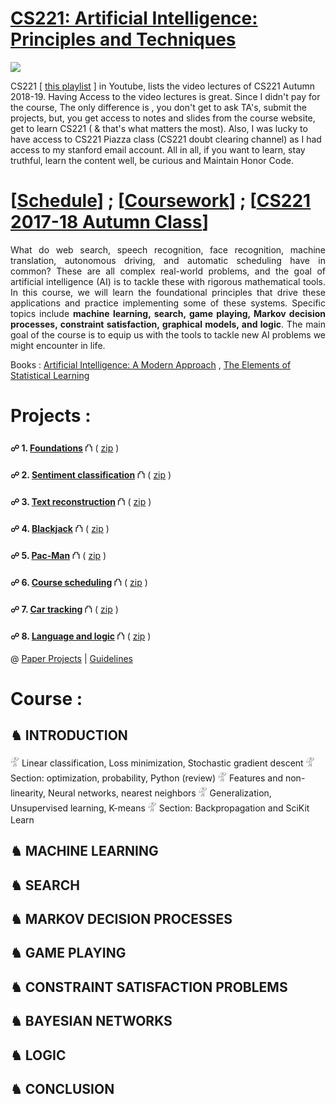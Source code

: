 # [CS221: Artificial Intelligence: Principles and Techniques](http://web.stanford.edu/class/cs221/)
<img src="https://github.com/SKKSaikia/CS221_AI/blob/master/img/cs221.PNG">

CS221 [ [this playlist](https://www.youtube.com/watch?v=8CWyxTrqLJs&list=PLVulhINWRk9GBHV61MTf1ZzaFCcgkszMK) ] in Youtube, lists the video lectures of CS221 Autumn 2018-19. Having Access to the video lectures is great. Since I didn't pay for the course, The only difference is , you don't get to ask TA's, submit the projects, but, you get access to notes and slides from the course website, get to learn CS221 ( & that's what matters the most). Also, I was lucky to have access to  CS221 Piazza class (CS221 doubt clearing channel) as I had access to my stanford email account. All in all, if you want to learn, stay truthful, learn the content well, be curious and Maintain Honor Code.

# [[Schedule](http://web.stanford.edu/class/cs221/#schedule)] ; [[Coursework](http://web.stanford.edu/class/cs221/#coursework)] ; [[CS221 2017-18 Autumn Class](http://web.stanford.edu/class/cs221/2018/)]

<p align="justify">What do web search, speech recognition, face recognition, machine translation, autonomous driving, and automatic scheduling have in common? These are all complex real-world problems, and the goal of artificial intelligence (AI) is to tackle these with rigorous mathematical tools. In this course, we will learn the foundational principles that drive these applications and practice implementing some of these systems. Specific topics include <b>machine learning, search, game playing, Markov decision processes, constraint satisfaction, graphical models, and logic</b>. The main goal of the course is to equip us with the tools to tackle new AI problems we might encounter in life.</p>

Books : [Artificial Intelligence: A Modern Approach](http://aima.cs.berkeley.edu/) , [The Elements of Statistical Learning](https://web.stanford.edu/~hastie/ElemStatLearn/)

# Projects :

<b> ☍ 1. [Foundations](http://web.stanford.edu/class/cs221/assignments/foundations/index.html) </b> ⛫ ( [zip](https://github.com/SKKSaikia/CS221_AI/blob/master/foundations.zip) )

<b> ☍ 2. [Sentiment classification](http://web.stanford.edu/class/cs221/assignments/sentiment/index.html)</b> ⛫ ( [zip](https://github.com/SKKSaikia/CS221_AI/blob/master/sentiment.zip) )

<b> ☍ 3. [Text reconstruction](http://web.stanford.edu/class/cs221/assignments/reconstruct/index.html) </b> ⛫ ( [zip](https://github.com/SKKSaikia/CS221_AI/blob/master/reconstruct.zip) )

<b> ☍ 4. [Blackjack](http://web.stanford.edu/class/cs221/assignments/blackjack/index.html)</b> ⛫ ( [zip](https://github.com/SKKSaikia/CS221_AI/blob/master/blackjack.zip) )

<b> ☍ 5. [Pac-Man](http://web.stanford.edu/class/cs221/assignments/pacman/index.html)</b> ⛫ ( [zip](https://github.com/SKKSaikia/CS221_AI/blob/master/pacman.zip) )

<b> ☍ 6. [Course scheduling](http://web.stanford.edu/class/cs221/assignments/scheduling/index.html) </b> ⛫ ( [zip](https://github.com/SKKSaikia/CS221_AI/blob/master/scheduling.zip) )

<b> ☍ 7. [Car tracking](http://web.stanford.edu/class/cs221/assignments/car/index.html) </b> ⛫ ( [zip](https://github.com/SKKSaikia/CS221_AI/blob/master/car.zip) )

<b> ☍ 8. [Language and logic](http://web.stanford.edu/class/cs221/assignments/logic/index.html) </b> ⛫ ( [zip](https://github.com/SKKSaikia/CS221_AI/blob/master/logic.zip) )

@ [Paper Projects](http://web.stanford.edu/class/cs221/2018/project-list.html) | [Guidelines](http://web.stanford.edu/class/cs221/project.html#p-proposal)

# Course :

<h2><b> ♞ INTRODUCTION </b></h2>
𓁅 Linear classification, Loss minimization, Stochastic gradient descent
𓁅 Section: optimization, probability, Python (review)
𓁅 Features and non-linearity, Neural networks, nearest neighbors
𓁅 Generalization, Unsupervised learning, K-means
𓁅 Section: Backpropagation and SciKit Learn

<h2><b> ♞ MACHINE LEARNING</b></h2>

<h2><b> ♞ SEARCH</b></h2>

<h2><b> ♞ MARKOV DECISION PROCESSES</b></h2>

<h2><b> ♞ GAME PLAYING</b></h2>

<h2><b> ♞ CONSTRAINT SATISFACTION PROBLEMS</b></h2>

<h2><b> ♞ BAYESIAN NETWORKS</b></h2>

<h2><b> ♞ LOGIC</b></h2>

<h2><b> ♞ CONCLUSION</b></h2>
